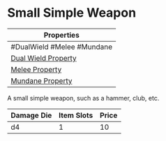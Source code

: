 # Small Simple Weapon

| Properties                                                               |
| ------------------------------------------------------------------------ |
| #DualWield #Melee #Mundane                                               |
| [Dual Wield Property](../Weapon%20Properties/Dual%20Wield%20Property.md) |
| [Melee Property](../Weapon%20Properties/Melee%20Property.md)             |
| [Mundane Property](../../../Material%20Properties/Mundane%20Property.md) |
A small simple weapon, such as a hammer, club, etc.

| Damage Die | Item Slots | Price |
| ---------- | ---------- | ----- |
| d4         | 1          | 10    |
